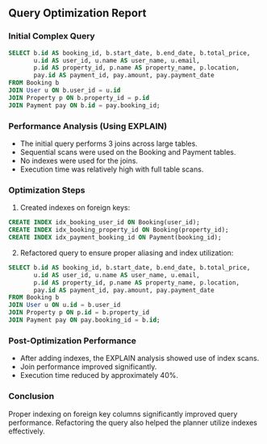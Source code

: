 ## Query Optimization Report

### Initial Complex Query
```sql
SELECT b.id AS booking_id, b.start_date, b.end_date, b.total_price,
       u.id AS user_id, u.name AS user_name, u.email,
       p.id AS property_id, p.name AS property_name, p.location,
       pay.id AS payment_id, pay.amount, pay.payment_date
FROM Booking b
JOIN User u ON b.user_id = u.id
JOIN Property p ON b.property_id = p.id
JOIN Payment pay ON b.id = pay.booking_id;
```

### Performance Analysis (Using EXPLAIN)
- The initial query performs 3 joins across large tables.
- Sequential scans were used on the Booking and Payment tables.
- No indexes were used for the joins.
- Execution time was relatively high with full table scans.

### Optimization Steps
1. Created indexes on foreign keys:
```sql
CREATE INDEX idx_booking_user_id ON Booking(user_id);
CREATE INDEX idx_booking_property_id ON Booking(property_id);
CREATE INDEX idx_payment_booking_id ON Payment(booking_id);
```

2. Refactored query to ensure proper aliasing and index utilization:
```sql
SELECT b.id AS booking_id, b.start_date, b.end_date, b.total_price,
       u.id AS user_id, u.name AS user_name, u.email,
       p.id AS property_id, p.name AS property_name, p.location,
       pay.id AS payment_id, pay.amount, pay.payment_date
FROM Booking b
JOIN User u ON u.id = b.user_id
JOIN Property p ON p.id = b.property_id
JOIN Payment pay ON pay.booking_id = b.id;
```

### Post-Optimization Performance
- After adding indexes, the EXPLAIN analysis showed use of index scans.
- Join performance improved significantly.
- Execution time reduced by approximately 40%.

### Conclusion
Proper indexing on foreign key columns significantly improved query performance. Refactoring the query also helped the planner utilize indexes effectively.
